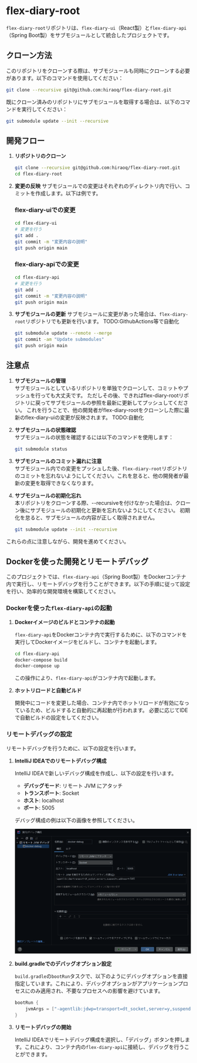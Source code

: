 
# flex-diary-root

`flex-diary-root`リポジトリは、`flex-diary-ui`（React製）と`flex-diary-api`（Spring Boot製）をサブモジュールとして統合したプロジェクトです。

## クローン方法

このリポジトリをクローンする際は、サブモジュールも同時にクローンする必要があります。以下のコマンドを使用してください：

```sh
git clone --recursive git@github.com:hiraoq/flex-diary-root.git
```

既にクローン済みのリポジトリにサブモジュールを取得する場合は、以下のコマンドを実行してください：

```sh
git submodule update --init --recursive
```

## 開発フロー

1. **リポジトリのクローン**
    ```sh
    git clone --recursive git@github.com:hiraoq/flex-diary-root.git
    cd flex-diary-root
    ```

2. **変更の反映**
    サブモジュールでの変更はそれぞれのディレクトリ内で行い、コミットを作成します。以下は例です。

    ### flex-diary-uiでの変更
    ```sh
    cd flex-diary-ui
    # 変更を行う
    git add .
    git commit -m "変更内容の説明"
    git push origin main
    ```

    ### flex-diary-apiでの変更
    ```sh
    cd flex-diary-api
    # 変更を行う
    git add .
    git commit -m "変更内容の説明"
    git push origin main
    ```

3. **サブモジュールの更新**
    サブモジュールに変更があった場合は、`flex-diary-root`リポジトリでも更新を行います。
    TODO:GithubActions等で自動化
    
    ```sh
    git submodule update --remote --merge
    git commit -am "Update submodules"
    git push origin main
    ```

## 注意点

1. **サブモジュールの管理**  
    サブモジュールとしているリポジトリを単独でクローンして、コミットやプッシュを行っても大丈夫です。
    ただしその後、できればflex-diary-rootリポジトリに戻ってサブモジュールの参照を最新に更新してプッシュしてください。
    これを行うことで、他の開発者がflex-diary-rootをクローンした際に最新のflex-diary-uiの変更が反映されます。 TODO:自動化

2. **サブモジュールの状態確認**  
    サブモジュールの状態を確認するには以下のコマンドを使用します：
    ```sh
    git submodule status
    ```

3. **サブモジュールのコミット漏れに注意**  
    サブモジュール内での変更をプッシュした後、`flex-diary-root`リポジトリのコミットを忘れないようにしてください。これを怠ると、他の開発者が最新の変更を取得できなくなります。

4. **サブモジュールの初期化忘れ**  
    本リポジトリをクローンする際、--recursiveを付けなかった場合は、クローン後にサブモジュールの初期化と更新を忘れないようにしてください。
    初期化を怠ると、サブモジュールの内容が正しく取得されません。
    ```sh
    git submodule update --init --recursive
    ```

これらの点に注意しながら、開発を進めてください。

## Dockerを使った開発とリモートデバッグ

このプロジェクトでは、`flex-diary-api`（Spring Boot製）をDockerコンテナ内で実行し、リモートデバッグを行うことができます。以下の手順に従って設定を行い、効率的な開発環境を構築してください。

### Dockerを使った`flex-diary-api`の起動

1. **Dockerイメージのビルドとコンテナの起動**

   `flex-diary-api`をDockerコンテナ内で実行するために、以下のコマンドを実行してDockerイメージをビルドし、コンテナを起動します。

   ```sh
   cd flex-diary-api
   docker-compose build
   docker-compose up
   ```

   この操作により、`flex-diary-api`がコンテナ内で起動します。

2. **ホットリロードと自動ビルド**

   開発中にコードを変更した場合、コンテナ内でホットリロードが有効になっているため、ビルドすると自動的に再起動が行われます。
   必要に応じてIDEで自動ビルドの設定をしてください。
### リモートデバッグの設定

リモートデバッグを行うために、以下の設定を行います。

1. **IntelliJ IDEAでのリモートデバッグ構成**

   IntelliJ IDEAで新しいデバッグ構成を作成し、以下の設定を行います。

   - **デバッグモード**: リモート JVM にアタッチ
   - **トランスポート**: Socket
   - **ホスト**: localhost
   - **ポート**: 5005

   デバッグ構成の例は以下の画像を参照してください。

   ![デバッグ構成](./docs/images/idea-debug-config.png)

2. **build.gradleでのデバッグオプション設定**

   `build.gradle`の`bootRun`タスクで、以下のようにデバッグオプションを直接指定しています。これにより、デバッグオプションがアプリケーションプロセスにのみ適用され、不要なプロセスへの影響を避けています。

   ```groovy
   bootRun {
       jvmArgs = ["-agentlib:jdwp=transport=dt_socket,server=y,suspend=n,address=*:5005"]
   }
   ```

3. **リモートデバッグの開始**

   IntelliJ IDEAでリモートデバッグ構成を選択し、「デバッグ」ボタンを押します。これにより、コンテナ内の`flex-diary-api`に接続し、デバッグを行うことができます。
